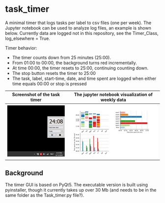 # task_timer
A minimal timer that logs tasks per label to csv files (one per week). The Jupyter notebook can be used to analyze log files, an example is shown below.
Currently data are logged not in this repository, see the Timer_Class, log_elsewhere = True.

Timer behavior:
- The timer counts down from 25 minutes (25:00).
- From 01:00 to 00:00, the background turns red incrementally.
- At time 00:00, the timer resets to 25:00, continuing counting down.
- The stop button resets the timer to 25:00
- The task, label, start-time, date, and time spent are logged when either time equals 00:00 or stop is pressed


Screenshot of the task timer| The jupyter notebook visualization of weekly data
:-------------------------:|:-------------------------:
<img src="./figs/task_timer_example.png" alt="drawing" style="width:300px;"/>|      <img src="./figs/week_analysis.png" alt="drawing" style="width:500px;"/>

## Background
The timer GUI is based on PyQt5. The executable version is built using pyinstaller, though it currently takes up over 30 Mb (and needs to be in the same folder as the Task_timer.py file?).
